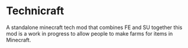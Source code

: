 # Technicraft
A standalone minecraft tech mod that combines FE and SU together this mod is a work in progress to allow people to make farms for items in Minecraft.
